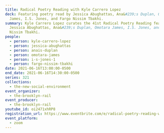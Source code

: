```yaml
---
title: Radical Poetry Reading with Kyle Carrero Lopez
deck: Featuring poetry read by Jessica Abughattas, Ana&#239;s Duplan, Omotara
  James, I.S. Jones, and Fargo Nissim Tbakhi.
summary: Kyle Carrero Lopez curates the 41st Radical Poetry Reading featuring
  Jessica Abughattas, Ana&#239;s Duplan, Omotara James, I.S. Jones, and Fargo
  Nissim Tbakhi.
people:
  - person: kyle-carrero-lopez
  - person: jessica-abughattas
  - person: anais-duplan
  - person: omotara-james
  - person: i-s-jones-1
  - person: fargo-nissim-tbakhi
date: 2021-06-16T13:00:00-0500
end_date: 2021-06-16T14:30:00-0500
series: 321
collections:
  - the-new-social-environment
event_organizer:
  - the-brooklyn-rail
event_producer:
  - the-brooklyn-rail
youtube_id: oi2471xhRP8
registration_url: https://www.eventbrite.com/e/radical-poetry-reading-with-kyle-carrero-lopez-tickets-156211329291
event_platform:
  - zoom
---
```


